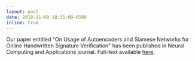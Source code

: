 ```yaml
---
layout: post
date: 2018-11-09 18:35:00-0500
inline: true
---
```


Our paper entitled "On Usage of Autoencoders and Siamese Networks for Online Handwritten Signature Verification" has been published in Neural Computing and Applications journal. Full-text available [here](http://em.rdcu.be/wf/click?upn=lMZy1lernSJ7apc5DgYM8W2pPMH8eXy9hcMkYolmgIk-3D_Jpk3yCEj3AO7Xaqe0vQ2JDKo-2BEx-2BaRjDsEi1o3ohwm7TMqOB5OEs0gVVGdHzNfPvL7M1fRN3tUnryfwviSh4mP2TvTRqsk2HpxNY3VRUSRvZ1UdbYmWM5Gvbxo5OQTN-2B-2FjsAL2DUtyldI5qT-2Bj1Sk-2F5WL24Gz-2BeSGV9W-2FgX0wRbLJ3C5OidIXCSK4t3hWPdcnEdyvA4oPYKD9BOkRzagB-2BYQb4eqjn4kz0lKsPDZSsB-2FQRwFKQ2T6D32pB78cGMntvEcZHvwRwVaCOAnew9HwQ-3D-3D).
